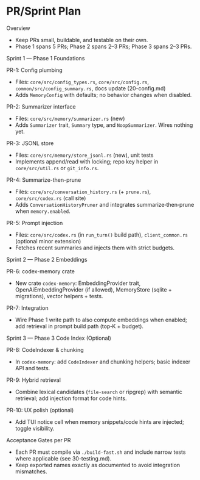 # PR/Sprint Plan

Overview

- Keep PRs small, buildable, and testable on their own.
- Phase 1 spans 5 PRs; Phase 2 spans 2–3 PRs; Phase 3 spans 2–3 PRs.

Sprint 1 — Phase 1 Foundations

PR-1: Config plumbing
- Files: `core/src/config_types.rs`, `core/src/config.rs`, `common/src/config_summary.rs`, docs update (20-config.md)
- Adds `MemoryConfig` with defaults; no behavior changes when disabled.

PR-2: Summarizer interface
- Files: `core/src/memory/summarizer.rs` (new)
- Adds `Summarizer` trait, `Summary` type, and `NoopSummarizer`. Wires nothing yet.

PR-3: JSONL store
- Files: `core/src/memory/store_jsonl.rs` (new), unit tests
- Implements append/read with locking; repo key helper in `core/src/util.rs` or `git_info.rs`.

PR-4: Summarize-then-prune
- Files: `core/src/conversation_history.rs` (+ `prune.rs`), `core/src/codex.rs` (call site)
- Adds `ConversationHistoryPruner` and integrates summarize‑then‑prune when `memory.enabled`.

PR-5: Prompt injection
- Files: `core/src/codex.rs` (in `run_turn()` build path), `client_common.rs` (optional minor extension)
- Fetches recent summaries and injects them with strict budgets.

Sprint 2 — Phase 2 Embeddings

PR-6: codex-memory crate
- New crate `codex-memory`: EmbeddingProvider trait, OpenAiEmbeddingProvider (if allowed), MemoryStore (sqlite + migrations), vector helpers + tests.

PR-7: Integration
- Wire Phase 1 write path to also compute embeddings when enabled; add retrieval in prompt build path (top‑K + budget).

Sprint 3 — Phase 3 Code Index (Optional)

PR-8: CodeIndexer & chunking
- In `codex-memory`: add `CodeIndexer` and chunking helpers; basic indexer API and tests.

PR-9: Hybrid retrieval
- Combine lexical candidates (`file-search` or ripgrep) with semantic retrieval; add injection format for code hints.

PR-10: UX polish (optional)
- Add TUI notice cell when memory snippets/code hints are injected; toggle visibility.

Acceptance Gates per PR

- Each PR must compile via `./build-fast.sh` and include narrow tests where applicable (see 30-testing.md).
- Keep exported names exactly as documented to avoid integration mismatches.

